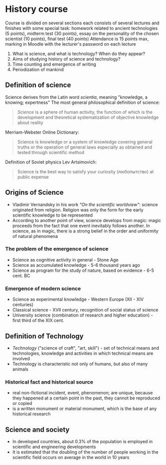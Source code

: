 # History course

Course is divided on several sections each consists of several lectures and finishes with some special task: homework related to ancient technologies (5 points), midterm test (30 points), essay on the personality of the chosen scientist (10 points), final test (40 points)
Attendance is 15 points max, marking in Moodle with the lecturer's password on each lecture

1. What is science, and what is technology? When do they appear?
2. Aims of studying history of science and technology?
3. Time counting and emergence of writing
4. Periodization of mankind

## Definition of science

Science derives from the Latin word _scientia_, meaning "knowledge, a knowing; expertness"
The most general philosophical definition of science:

> _Science_ is a sphere of human activity, the function of which is the development and theoretical
> systematization of objective knowledge about reality

Merriam-Webster Online Dictionary:

> Science is knowledge or a system of knowledge covering general truths or the operation of general
> laws especially as obtained and tested through scientific method

Definition of Soviet physics Lev Artsimovich:

> Science is the best way to satisfy your curiosity (любопытство) at public expense

## Origins of Science

- Vladimir Vernandsky in his work _"On the scientific worldview"_: science originated from religion. Religion was only the form for the early scientific knowledge to be represented
- According to another point of view, science develops from magic: magic proceeds from the fact that one event inevitably follows another. In science, as in magic, there is a strong belief in the order and uniformity of natural phenomena

### The problem of the emergence of science

- Science as cognitive activity in general - Stone Age
- Science as accumulated knowledge - 5-6 thousand years ago
- Science as program for the study of nature, based on evidence - 6-5 cent. BC

### Emergence of modern science

- Science as experimental knowledge - Western Europe (XII - XIV centuries)
- Classical science - XVII century, recognition of social status of science
- University science (combination of research and higher education) - first third of the XIX cent.

## Definition of Technology

- _Technology_ ("science of craft", "art, skill") - set of technical means and technologies,
  knowledge and activities in which technical means are involved
- Technology is characteristic not only of humans, but also of many animals

### Historical fact and historical source

- real non-fictional incident, event, phenomenon; are unique, because they happened at a certain point in the past, they cannot be reproduced or copied
- is a written monument or material monument, which is the base of any historical research

## Science and society

- In developed countries, about 0.3% of the population is employed in scientific and engineering developments
- It is estimated that the doubling of the number of people working in the scientific field occurs on average in the world in 10 years
